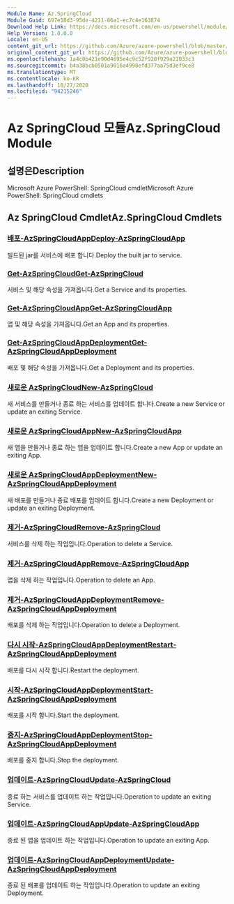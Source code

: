 ```yaml
---
Module Name: Az.SpringCloud
Module Guid: 697e18d3-95de-4211-86a1-ec7c4e163874
Download Help Link: https://docs.microsoft.com/en-us/powershell/module/az.springcloud
Help Version: 1.0.0.0
Locale: en-US
content_git_url: https://github.com/Azure/azure-powershell/blob/master/src/SpringCloud/help/Az.SpringCloud.md
original_content_git_url: https://github.com/Azure/azure-powershell/blob/master/src/SpringCloud/help/Az.SpringCloud.md
ms.openlocfilehash: 1a4c0b421e90d4695e4c9c52f920f929a21033c3
ms.sourcegitcommit: b4a38bcb0501a9016a4998efd377aa75d3ef9ce8
ms.translationtype: MT
ms.contentlocale: ko-KR
ms.lasthandoff: 10/27/2020
ms.locfileid: "94215246"
---
```

# <span data-ttu-id="fe20b-101">Az SpringCloud 모듈</span><span class="sxs-lookup"><span data-stu-id="fe20b-101">Az.SpringCloud Module</span></span>
## <span data-ttu-id="fe20b-102">설명은</span><span class="sxs-lookup"><span data-stu-id="fe20b-102">Description</span></span>
<span data-ttu-id="fe20b-103">Microsoft Azure PowerShell: SpringCloud cmdlet</span><span class="sxs-lookup"><span data-stu-id="fe20b-103">Microsoft Azure PowerShell: SpringCloud cmdlets</span></span>

## <span data-ttu-id="fe20b-104">Az SpringCloud Cmdlet</span><span class="sxs-lookup"><span data-stu-id="fe20b-104">Az.SpringCloud Cmdlets</span></span>
### [<span data-ttu-id="fe20b-105">배포-AzSpringCloudApp</span><span class="sxs-lookup"><span data-stu-id="fe20b-105">Deploy-AzSpringCloudApp</span></span>](Deploy-AzSpringCloudApp.md)
<span data-ttu-id="fe20b-106">빌드된 jar를 서비스에 배포 합니다.</span><span class="sxs-lookup"><span data-stu-id="fe20b-106">Deploy the built jar to service.</span></span>

### [<span data-ttu-id="fe20b-107">Get-AzSpringCloud</span><span class="sxs-lookup"><span data-stu-id="fe20b-107">Get-AzSpringCloud</span></span>](Get-AzSpringCloud.md)
<span data-ttu-id="fe20b-108">서비스 및 해당 속성을 가져옵니다.</span><span class="sxs-lookup"><span data-stu-id="fe20b-108">Get a Service and its properties.</span></span>

### [<span data-ttu-id="fe20b-109">Get-AzSpringCloudApp</span><span class="sxs-lookup"><span data-stu-id="fe20b-109">Get-AzSpringCloudApp</span></span>](Get-AzSpringCloudApp.md)
<span data-ttu-id="fe20b-110">앱 및 해당 속성을 가져옵니다.</span><span class="sxs-lookup"><span data-stu-id="fe20b-110">Get an App and its properties.</span></span>

### [<span data-ttu-id="fe20b-111">Get-AzSpringCloudAppDeployment</span><span class="sxs-lookup"><span data-stu-id="fe20b-111">Get-AzSpringCloudAppDeployment</span></span>](Get-AzSpringCloudAppDeployment.md)
<span data-ttu-id="fe20b-112">배포 및 해당 속성을 가져옵니다.</span><span class="sxs-lookup"><span data-stu-id="fe20b-112">Get a Deployment and its properties.</span></span>

### [<span data-ttu-id="fe20b-113">새로운 AzSpringCloud</span><span class="sxs-lookup"><span data-stu-id="fe20b-113">New-AzSpringCloud</span></span>](New-AzSpringCloud.md)
<span data-ttu-id="fe20b-114">새 서비스를 만들거나 종료 하는 서비스를 업데이트 합니다.</span><span class="sxs-lookup"><span data-stu-id="fe20b-114">Create a new Service or update an exiting Service.</span></span>

### [<span data-ttu-id="fe20b-115">새로운 AzSpringCloudApp</span><span class="sxs-lookup"><span data-stu-id="fe20b-115">New-AzSpringCloudApp</span></span>](New-AzSpringCloudApp.md)
<span data-ttu-id="fe20b-116">새 앱을 만들거나 종료 하는 앱을 업데이트 합니다.</span><span class="sxs-lookup"><span data-stu-id="fe20b-116">Create a new App or update an exiting App.</span></span>

### [<span data-ttu-id="fe20b-117">새로운 AzSpringCloudAppDeployment</span><span class="sxs-lookup"><span data-stu-id="fe20b-117">New-AzSpringCloudAppDeployment</span></span>](New-AzSpringCloudAppDeployment.md)
<span data-ttu-id="fe20b-118">새 배포를 만들거나 종료 배포를 업데이트 합니다.</span><span class="sxs-lookup"><span data-stu-id="fe20b-118">Create a new Deployment or update an exiting Deployment.</span></span>

### [<span data-ttu-id="fe20b-119">제거-AzSpringCloud</span><span class="sxs-lookup"><span data-stu-id="fe20b-119">Remove-AzSpringCloud</span></span>](Remove-AzSpringCloud.md)
<span data-ttu-id="fe20b-120">서비스를 삭제 하는 작업입니다.</span><span class="sxs-lookup"><span data-stu-id="fe20b-120">Operation to delete a Service.</span></span>

### [<span data-ttu-id="fe20b-121">제거-AzSpringCloudApp</span><span class="sxs-lookup"><span data-stu-id="fe20b-121">Remove-AzSpringCloudApp</span></span>](Remove-AzSpringCloudApp.md)
<span data-ttu-id="fe20b-122">앱을 삭제 하는 작업입니다.</span><span class="sxs-lookup"><span data-stu-id="fe20b-122">Operation to delete an App.</span></span>

### [<span data-ttu-id="fe20b-123">제거-AzSpringCloudAppDeployment</span><span class="sxs-lookup"><span data-stu-id="fe20b-123">Remove-AzSpringCloudAppDeployment</span></span>](Remove-AzSpringCloudAppDeployment.md)
<span data-ttu-id="fe20b-124">배포를 삭제 하는 작업입니다.</span><span class="sxs-lookup"><span data-stu-id="fe20b-124">Operation to delete a Deployment.</span></span>

### [<span data-ttu-id="fe20b-125">다시 시작-AzSpringCloudAppDeployment</span><span class="sxs-lookup"><span data-stu-id="fe20b-125">Restart-AzSpringCloudAppDeployment</span></span>](Restart-AzSpringCloudAppDeployment.md)
<span data-ttu-id="fe20b-126">배포를 다시 시작 합니다.</span><span class="sxs-lookup"><span data-stu-id="fe20b-126">Restart the deployment.</span></span>

### [<span data-ttu-id="fe20b-127">시작-AzSpringCloudAppDeployment</span><span class="sxs-lookup"><span data-stu-id="fe20b-127">Start-AzSpringCloudAppDeployment</span></span>](Start-AzSpringCloudAppDeployment.md)
<span data-ttu-id="fe20b-128">배포를 시작 합니다.</span><span class="sxs-lookup"><span data-stu-id="fe20b-128">Start the deployment.</span></span>

### [<span data-ttu-id="fe20b-129">중지-AzSpringCloudAppDeployment</span><span class="sxs-lookup"><span data-stu-id="fe20b-129">Stop-AzSpringCloudAppDeployment</span></span>](Stop-AzSpringCloudAppDeployment.md)
<span data-ttu-id="fe20b-130">배포를 중지 합니다.</span><span class="sxs-lookup"><span data-stu-id="fe20b-130">Stop the deployment.</span></span>

### [<span data-ttu-id="fe20b-131">업데이트-AzSpringCloud</span><span class="sxs-lookup"><span data-stu-id="fe20b-131">Update-AzSpringCloud</span></span>](Update-AzSpringCloud.md)
<span data-ttu-id="fe20b-132">종료 하는 서비스를 업데이트 하는 작업입니다.</span><span class="sxs-lookup"><span data-stu-id="fe20b-132">Operation to update an exiting Service.</span></span>

### [<span data-ttu-id="fe20b-133">업데이트-AzSpringCloudApp</span><span class="sxs-lookup"><span data-stu-id="fe20b-133">Update-AzSpringCloudApp</span></span>](Update-AzSpringCloudApp.md)
<span data-ttu-id="fe20b-134">종료 된 앱을 업데이트 하는 작업입니다.</span><span class="sxs-lookup"><span data-stu-id="fe20b-134">Operation to update an exiting App.</span></span>

### [<span data-ttu-id="fe20b-135">업데이트-AzSpringCloudAppDeployment</span><span class="sxs-lookup"><span data-stu-id="fe20b-135">Update-AzSpringCloudAppDeployment</span></span>](Update-AzSpringCloudAppDeployment.md)
<span data-ttu-id="fe20b-136">종료 된 배포를 업데이트 하는 작업입니다.</span><span class="sxs-lookup"><span data-stu-id="fe20b-136">Operation to update an exiting Deployment.</span></span>


